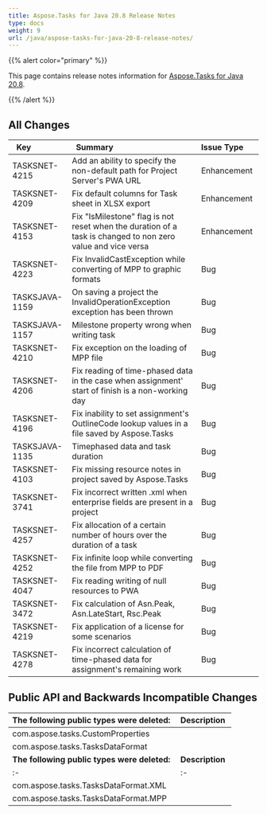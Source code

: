 ```yaml
---
title: Aspose.Tasks for Java 20.8 Release Notes
type: docs
weight: 9
url: /java/aspose-tasks-for-java-20-8-release-notes/
---
```


{{% alert color="primary" %}} 

This page contains release notes information for [Aspose.Tasks for Java 20.8](https://downloads.aspose.com/tasks/java/new-releases/aspose.tasks-for-java-20.8/).

{{% /alert %}} 


## **All Changes**

|` `**Key** |` `**Summary** |**Issue Type** |
| :- | :- | :- |
|TASKSNET-4215 	|Add an ability to specify the non-default path for Project Server's PWA URL |Enhancement |
|TASKSNET-4209 	|Fix default columns for Task sheet in XLSX export |Enhancement |
|TASKSNET-4153 	|Fix "IsMilestone" flag is not reset when the duration of a task is changed to non zero value and vice versa |Enhancement |
|TASKSNET-4223 	|Fix InvalidCastException while converting of MPP to graphic formats  |Bug |
|TASKSJAVA-1159 | On saving a project the InvalidOperationException exception has been thrown  |Bug |
|TASKSJAVA-1157 | Milestone property wrong when writing task  |Bug |
|TASKSNET-4210 	|Fix exception on the loading of MPP file  |Bug |
|TASKSNET-4206 	|Fix reading of time-phased data in the case when assignment' start of finish is a non-working day  |Bug |
|TASKSNET-4196 	|Fix inability to set assignment's OutlineCode lookup values in a file saved by Aspose.Tasks  |Bug |
|TASKSJAVA-1135 |Timephased data and task duration  |Bug |
|TASKSNET-4103 	|Fix missing resource notes in project saved by Aspose.Tasks  |Bug |
|TASKSNET-3741 	|Fix incorrect written .xml when enterprise fields are present in a project  |Bug |
|TASKSNET-4257 	|Fix allocation of a certain number of hours over the duration of a task  |Bug |
|TASKSNET-4252 	|Fix infinite loop while converting the file from MPP to PDF  |Bug |
|TASKSNET-4047 	|Fix reading writing of null resources to PWA  |Bug |
|TASKSNET-3472 	|Fix calculation of Asn.Peak, Asn.LateStart, Rsc.Peak |Bug | 
|TASKSNET-4219 	|Fix application of a license for some scenarios  |Bug |
|TASKSNET-4278 	|Fix incorrect calculation of time-phased data for assignment's remaining work  |Bug |

## **Public API and Backwards Incompatible Changes**
|**The following public types were deleted:** |**Description** |
| :- | :- |
|com.aspose.tasks.CustomProperties 	| |
|com.aspose.tasks.TasksDataFormat | |
|**The following public types were deleted:** |**Description** |
| :- | :- |
| com.aspose.tasks.TasksDataFormat.XML  | |  
| com.aspose.tasks.TasksDataFormat.MPP  | |